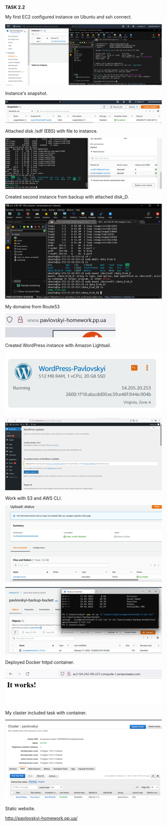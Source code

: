 **TASK 2.2**

My first EC2 configured instance on Ubuntu and ssh connect.

![](https://github.com/nikyta384/DevOps_online_Dnipro_2022Q1Q2/blob/develop/m1/task2.2/%D0%A1%D0%BD%D0%B8%D0%BC%D0%BE%D0%BA%20%D1%8D%D0%BA%D1%80%D0%B0%D0%BD%D0%B0%202022-02-15%20183723.png)

Instance's snapshot.

![](https://github.com/nikyta384/DevOps_online_Dnipro_2022Q1Q2/blob/develop/m1/task2.2/%D0%A1%D0%BD%D0%B8%D0%BC%D0%BE%D0%BA%20%D1%8D%D0%BA%D1%80%D0%B0%D0%BD%D0%B0%202022-02-15%20200726.png)

Attached  disk /sdf (EBS) with file to instance.

![](https://github.com/nikyta384/DevOps_online_Dnipro_2022Q1Q2/blob/develop/m1/task2.2/%D0%A1%D0%BD%D0%B8%D0%BC%D0%BE%D0%BA%20%D1%8D%D0%BA%D1%80%D0%B0%D0%BD%D0%B0%202022-02-15%20222851.png)

Created second instance from backup with attached disk_D.

![](https://github.com/nikyta384/DevOps_online_Dnipro_2022Q1Q2/blob/develop/m1/task2.2/%D0%A1%D0%BD%D0%B8%D0%BC%D0%BE%D0%BA%20%D1%8D%D0%BA%D1%80%D0%B0%D0%BD%D0%B0%202022-02-15%20230200.png)

My domaine from Route53

![](https://github.com/nikyta384/DevOps_online_Dnipro_2022Q1Q2/blob/develop/m1/task2.2/%D0%A1%D0%BD%D0%B8%D0%BC%D0%BE%D0%BA%20%D1%8D%D0%BA%D1%80%D0%B0%D0%BD%D0%B0%202022-02-16%20152907.png)

Created WordPress instance with Amazon Lightsail.

![](https://github.com/nikyta384/DevOps_online_Dnipro_2022Q1Q2/blob/develop/m1/task2.2/%D0%A1%D0%BD%D0%B8%D0%BC%D0%BE%D0%BA%20%D1%8D%D0%BA%D1%80%D0%B0%D0%BD%D0%B0%202022-02-16%20155628.png)

![](https://github.com/nikyta384/DevOps_online_Dnipro_2022Q1Q2/blob/develop/m1/task2.2/%D0%A1%D0%BD%D0%B8%D0%BC%D0%BE%D0%BA%20%D1%8D%D0%BA%D1%80%D0%B0%D0%BD%D0%B0%202022-02-16%20155705.png)

Work with S3 and AWS CLI.

![](https://github.com/nikyta384/DevOps_online_Dnipro_2022Q1Q2/blob/develop/m1/task2.2/%D0%A1%D0%BD%D0%B8%D0%BC%D0%BE%D0%BA%20%D1%8D%D0%BA%D1%80%D0%B0%D0%BD%D0%B0%202022-02-16%20160920.png)

![](https://github.com/nikyta384/DevOps_online_Dnipro_2022Q1Q2/blob/develop/m1/task2.2/%D0%A1%D0%BD%D0%B8%D0%BC%D0%BE%D0%BA%20%D1%8D%D0%BA%D1%80%D0%B0%D0%BD%D0%B0%202022-02-17%20155906.png)

Deployed Docker httpd container.

![](https://github.com/nikyta384/DevOps_online_Dnipro_2022Q1Q2/blob/develop/m1/task2.2/%D0%A1%D0%BD%D0%B8%D0%BC%D0%BE%D0%BA%20%D1%8D%D0%BA%D1%80%D0%B0%D0%BD%D0%B0%202022-02-17%20221052.png)

My claster included task with container.

![](https://github.com/nikyta384/DevOps_online_Dnipro_2022Q1Q2/blob/develop/m1/task2.2/%D0%A1%D0%BD%D0%B8%D0%BC%D0%BE%D0%BA%20%D1%8D%D0%BA%D1%80%D0%B0%D0%BD%D0%B0%202022-02-17%20221023.png)

Static website.

http://pavlovskyi-homework.pp.ua/
